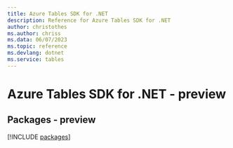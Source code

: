 ```yaml
---
title: Azure Tables SDK for .NET
description: Reference for Azure Tables SDK for .NET
author: christothes
ms.author: chriss
ms.data: 06/07/2023
ms.topic: reference
ms.devlang: dotnet
ms.service: tables
---
```

# Azure Tables SDK for .NET - preview
## Packages - preview
[!INCLUDE [packages](tables-index.md)]
